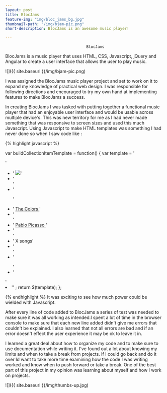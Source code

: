 ```yaml
---
layout: post
title: BlocJams
feature-img: "img/bloc_jams_bg.jpg"
thumbnail-path: "/img/bjam-pic.png"
short-description: BlocJams is an awesome music player!

---
```


                                        BlocJams

BlocJams is a music player that uses HTML, CSS, Javascript, jQuery and Angular to create a user interface that allows the user to play music.

![]({{ site.baseurl }}/img/bjam-pic.png)

I was assigned the BlocJams music player project and set to work on it to expand my knowledge of practical web design.  I was responsible for following directions and encouraged to try my own hand at implementing features to make BlocJams a success.  


In creating BlocJams I was tasked with putting together a functional music player that had an enjoyable user interface and would be usable across multiple device's.  This was new territory for me as I had never made something that was responsive to screen sizes and used this much Javascript.  Using Javascript to make HTML templates was something I had never done so when I saw code like :

{% highlight javascript %}

var buildCollectionItemTemplate = function() {
  var template =
    '<div class="collection-album-container column fourth">'
  + '  <img src="assets/images/album_covers/01.png"/>'
  + '  <div class="collection-album-info caption">'
  + '    <p>'
  + '      <a class="album-name" href="album.html"> The Colors </a>'
  + '      <br/>'
  + '      <a href="album.html"> Pablo Picasso </a>'
  + '      <br/>'
  + '      X songs'
  + '      <br/>'
  + '    </p>'
  + '  </div>'
  + '</div>'
  ;
  return $(template);
};

{% endhighlight %}
It was exciting to see how much power could be wielded with Javascript.   

After every line of code added to BlocJams a series of test was needed to make sure it was all working as intended.I spent a lot of time in the browser console to make sure that each new line added didn't give me errors that couldn't be explained.  I also learned that not all errors are bad and if an error doesn't effect the user experience it may be ok to leave it in.    

I learned a great deal about how to organize my code and to make sure to use documentation while writing it.  I've found out a lot about knowing my limits and when to take a break from projects.  If I could go back and do it over Id want to take more time examining how the code I was writing worked and know when to push forward or take a break.  One of the best part of this project in my opinion was learning about myself and how I work on projects.

![]({{ site.baseurl }}/img/thumbs-up.jpg)
